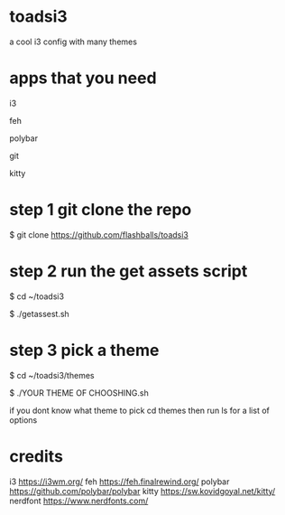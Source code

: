 # toadsi3
a cool i3 config with many themes


# apps that you need

i3


feh


polybar


git


kitty

# step 1 git clone the repo

$ git clone https://github.com/flashballs/toadsi3

# step 2 run the get assets script

$ cd ~/toadsi3


$ ./getassest.sh

# step 3 pick a theme

$ cd ~/toadsi3/themes


$ ./YOUR THEME OF CHOOSHING.sh

if you dont know what theme to pick cd themes then run ls for a list of options

# credits
i3 https://i3wm.org/
feh https://feh.finalrewind.org/
polybar https://github.com/polybar/polybar
kitty https://sw.kovidgoyal.net/kitty/
nerdfont https://www.nerdfonts.com/
